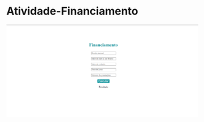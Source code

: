 # Atividade-Financiamento


<a href="https://nikolasamorim.github.io/Atividade-Financiamento/Financiamento-main/"><img src="img.png" class="media-object  img-responsive img-thumbnail" target="_blank"></a>

